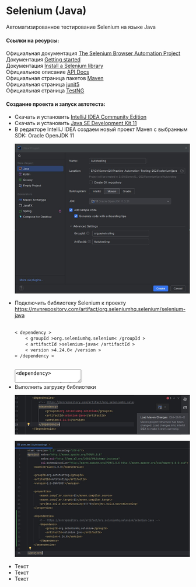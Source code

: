# Selenium (Java)

Автоматизированное тестирование Selenium на языке Java

<p>
	<h4>Ссылки на ресурсы:</h2>
	Официальная документация <a href="https://www.selenium.dev/documentation/">The Selenium Browser Automation Project</a><br>
	Документация <a href="https://www.selenium.dev/documentation/webdriver/getting_started/">Getting started</a><br>
	Документация <a href="https://www.selenium.dev/documentation/webdriver/getting_started/install_library/">Install a Selenium library</a><br>
	Официальное описание <a href="https://www.selenium.dev/selenium/docs/api/java/index.html">API Docs</a><br>
	Официальная страница пакетов <a href="https://mvnrepository.com/">Maven</a><br>
	Официальная страница <a href="https://junit.org/junit5/">junit5</a><br>
	Официальная страница <a href="https://testng.org/">TestNG</a><br>
</p>

<p>
	<h4>Создание проекта и запуск автотеста:</h2>
	<ul>
		<li>Скачать и установить <a href="https://www.jetbrains.com/idea/download/other.html">IntelliJ IDEA Community Edition</a></li>
		<li>Скачать и установить <a href="https://www.oracle.com/java/technologies/javase/jdk11-archive-downloads.html">Java SE Development Kit 11</a></li>
		<li>В редакторе IntelliJ IDEA создаем новый проект Maven с выбранным SDK: Oracle OpenJDK 11
			<p align="center">
				<img src="https://github.com/Somov-QA/Practice-Automation-Testing-2024/blob/main/images/new_project_java.jpg">
			</p>
		</li>
		<li>Подключить библиотеку Selenium к проекту <a href="https://mvnrepository.com/artifact/org.seleniumhq.selenium/selenium-java">https://mvnrepository.com/artifact/org.seleniumhq.selenium/selenium-java</a>
			<pre><code>
< dependency >
	< groupId >org.seleniumhq.selenium< /groupId >
	< artifactId >selenium-java< /artifactId >
	< version >4.24.0< /version >
< /dependency >
			</code></pre>
			<textarea>
<dependency>
	<groupId>org.seleniumhq.selenium</groupId>
	<artifactId>selenium-java</artifactId>
	<version>4.24.0</version>
</dependency>
			</textarea>
		</li>
		<li>Выполнить загрузку библиотеки
			<p align="center">
				<img src="https://github.com/Somov-QA/Practice-Automation-Testing-2024/blob/main/images/load_maven_selenium_java.jpg">
			</p>
			<p align="center">
				<img src="https://github.com/Somov-QA/Practice-Automation-Testing-2024/blob/main/images/pom_java.jpg">
			</p>
		</li>
		<li>Текст</li>
		<li>Текст</li>
		<li>Текст</li>
	</ul>
</p>
